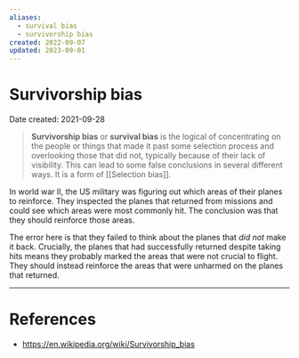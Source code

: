 ```yaml
---
aliases:
  - survival bias
  - survivorship bias
created: 2022-09-07
updated: 2023-09-01
---
```


# Survivorship bias
Date created: 2021-09-28


> **Survivorship bias** or **survival bias** is the logical of concentrating on the people or things that made it past some selection process and overlooking those that did not, typically because of their lack of visibility. This can lead to some false conclusions in several different ways. It is a form of [[Selection bias]].

In world war II, the US military was figuring out which areas of their planes to reinforce. They inspected the planes that returned from missions and could see which areas were most commonly hit. The conclusion was that they should reinforce those areas.

The error here is that they failed to think about the planes that *did not* make it back. Crucially, the planes that had successfully returned despite taking hits means they probably marked the areas that were not crucial to flight. They should instead reinforce the areas that were unharmed on the planes that returned.

---
# References
* https://en.wikipedia.org/wiki/Survivorship_bias